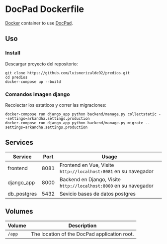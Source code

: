 # DocPad Dockerfile

[Docker](http://docker.com) container to use [DocPad](http://docpad.org).


## Uso

### Install

Descargar proyecto del repositorio:

    git clone https://github.com/luismerizalde92/predios.git
    cd predios
    docker-compose up --build

### Comandos imagen django

Recolectar los estaticos y correr las migraciones:

    docker-compose run django_app python backend/manage.py collectstatic --settings=arkandha.settings.production
    docker-compose run django_app python backend/manage.py migrate --settings=arkandha.settings.production


## Services

Service     | Port | Usage
------------|------|------
frontend    | 8081 |  Frontend en Vue, Visite `http://localhost:8081` en su navegador
django_app  | 8000 |  Backend en Django, Visite `http://localhost:8000` en su navegador
db_postgres | 5432 |  Sevicio bases de datos postgres


## Volumes

Volume          | Description
----------------|-------------
`/app`          | The location of the DocPad application root.